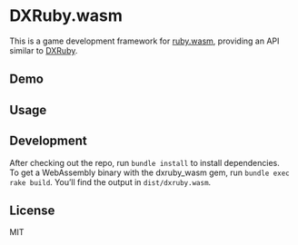 # DXRuby.wasm

This is a game development framework for [ruby.wasm](https://github.com/ruby/ruby.wasm/),
providing an API similar to [DXRuby](https://mirichi.github.io/dxruby-doc/).

## Demo

## Usage

## Development

After checking out the repo, run `bundle install` to install dependencies.  
To get a WebAssembly binary with the dxruby_wasm gem, run `bundle exec rake build`. You’ll find the output in `dist/dxruby.wasm`.

## License

MIT
